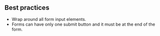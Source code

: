 ## Best practices

- Wrap around all form input elements.
- Forms can have only one submit button and it must be at the end of the form.
